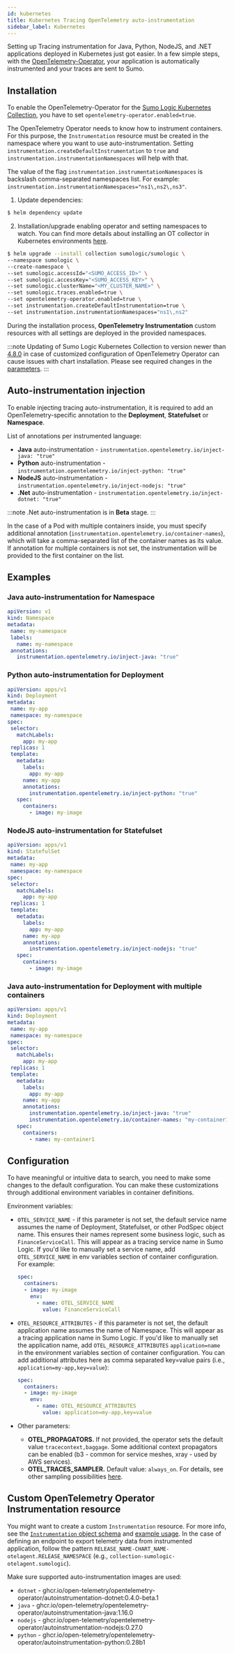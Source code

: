 ```yaml
---
id: kubernetes
title: Kubernetes Tracing OpenTelemetry auto-instrumentation
sidebar_label: Kubernetes
---
```


Setting up Tracing instrumentation for Java, Python, NodeJS, and .NET applications deployed in Kubernetes just got easier. In a few simple steps, with the [OpenTelemetry-Operator](https://github.com/open-telemetry/opentelemetry-helm-charts/tree/main/charts/opentelemetry-operator), your application is automatically instrumented and your traces are sent to Sumo.

## Installation

To enable the OpenTelemetry-Operator for the [Sumo Logic Kubernetes Collection](https://github.com/SumoLogic/sumologic-kubernetes-collection#sumologic-kubernetes-collection), you have to set `opentelemetry-operator.enabled=true`.

The OpenTelemetry Operator needs to know how to instrument containers. For this purpose, the `Instrumentation` resource must be created in the namespace where you want to use auto-instrumentation. Setting `instrumentation.createDefaultInstrumentation` to `true` and `instrumentation.instrumentationNamespaces` will help with that.

The value of the flag `instrumentation.instrumentationNamespaces` is backslash comma-separated namespaces list. For example: `instrumentation.instrumentationNamespaces="ns1\,ns2\,ns3"`.

1. Update dependencies:

 ```bash
 $ helm dependency update
 ```

2. Installation/upgrade enabling operator and setting namespaces to watch. You can find more details about installing an OT collector in Kubernetes environments [here](/docs/apm/traces/get-started-transaction-tracing/set-up-traces-collection-for-kubernetes-environments).

 ```bash
 $ helm upgrade --install collection sumologic/sumologic \
 --namespace sumologic \
 --create-namespace \
 --set sumologic.accessId="<SUMO_ACCESS_ID>" \
 --set sumologic.accessKey="<SUMO_ACCESS_KEY>" \
 --set sumologic.clusterName="<MY_CLUSTER_NAME>" \
 --set sumologic.traces.enabled=true \
 --set opentelemetry-operator.enabled=true \
 --set instrumentation.createDefaultInstrumentation=true \
 --set instrumentation.instrumentationNamespaces="ns1\,ns2"
 ```

During the installation process, **OpenTelemetry Instrumentation** custom resources with all settings are deployed in the provided namespaces.

:::note
Updating of Sumo Logic Kubernetes Collection to version newer than [4.8.0](https://github.com/SumoLogic/sumologic-kubernetes-collection/releases/tag/v4.8.0) in case of customized configuration of OpenTelemetry Operator can cause issues with chart installation. Please see required changes in the [parameters](https://github.com/SumoLogic/sumologic-kubernetes-collection/pull/3733/).
:::

## Auto-instrumentation injection

To enable injecting tracing auto-instrumentation, it is required to add an OpenTelemetry-specific annotation to the **Deployment**, **Statefulset** or **Namespace**.

List of annotations per instrumented language:

* **Java** auto-instrumentation - `instrumentation.opentelemetry.io/inject-java: "true"`
* **Python** auto-instrumentation - `instrumentation.opentelemetry.io/inject-python: "true"`
* **NodeJS** auto-instrumentation - `instrumentation.opentelemetry.io/inject-nodejs: "true"`
* **.Net** auto-instrumentation - `instrumentation.opentelemetry.io/inject-dotnet: "true"`

:::note
.Net auto-instrumentation is in **Beta** stage.
:::

In the case of a Pod with multiple containers inside, you must specify additional annotation (`instrumentation.opentelemetry.io/container-names`), which will take a comma-separated list of the container names as its value. If annotation for multiple containers is not set, the instrumentation will be provided to the first container on the list.

## Examples

### Java auto-instrumentation for Namespace

```yml
apiVersion: v1
kind: Namespace
metadata:
 name: my-namespace
 labels:
   name: my-namespace
 annotations:
   instrumentation.opentelemetry.io/inject-java: "true"
```

### Python auto-instrumentation for Deployment

```yml
apiVersion: apps/v1
kind: Deployment
metadata:
 name: my-app
 namespace: my-namespace
spec:
 selector:
   matchLabels:
     app: my-app
 replicas: 1
 template:
   metadata:
     labels:
       app: my-app
     name: my-app
     annotations:
       instrumentation.opentelemetry.io/inject-python: "true"
   spec:
     containers:
       - image: my-image
```

### NodeJS auto-instrumentation for Statefulset

```yaml
apiVersion: apps/v1
kind: StatefulSet
metadata:
 name: my-app
 namespace: my-namespace
spec:
 selector:
   matchLabels:
     app: my-app
 replicas: 1
 template:
   metadata:
     labels:
       app: my-app
     name: my-app
     annotations:
       instrumentation.opentelemetry.io/inject-nodejs: "true"
   spec:
     containers:
       - image: my-image
```

### Java auto-instrumentation for Deployment with multiple containers

```yaml
apiVersion: apps/v1
kind: Deployment
metadata:
 name: my-app
 namespace: my-namespace
spec:
 selector:
   matchLabels:
     app: my-app
 replicas: 1
 template:
   metadata:
     labels:
       app: my-app
     name: my-app
     annotations:
       instrumentation.opentelemetry.io/inject-java: "true"
       instrumentation.opentelemetry.io/container-names: "my-container1,my-container2"
   spec:
     containers:
       - name: my-container1
```

## Configuration

To have meaningful or intuitive data to search, you need to make some changes to the default configuration. You can make these customizations through additional environment variables in container definitions.

Environment variables:

* `OTEL_SERVICE_NAME` - if this parameter is not set, the default service name assumes the name of Deployment, Statefulset, or other PodSpec object name. This ensures their names represent some business logic, such as `FinanceServiceCall`. This will appear as a tracing service name in Sumo Logic. If you'd like to manually set a service name, add `OTEL_SERVICE_NAME` in env variables section of container configuration. For example:  

  ```yaml
  spec:
    containers:
    - image: my-image
      env:
        - name: OTEL_SERVICE_NAME
          value: FinanceServiceCall
  ```

* `OTEL_RESOURCE_ATTRIBUTES` - if this parameter is not set, the default application name assumes the name of Namespace. This will appear as a tracing application name in Sumo Logic. If you'd like to manually set the application name, add  `OTEL_RESOURCE_ATTRIBUTES` `application=name` in the environment variables section of container configuration. You can add additional attributes here as comma separated key=value pairs (i.e., `application=my-app,key=value`):

  ```yaml
  spec:
    containers:
    - image: my-image
      env:
        - name: OTEL_RESOURCE_ATTRIBUTES
          value: application=my-app,key=value
  ```

* Other parameters:
  * **OTEL_PROPAGATORS.** If not provided, the operator sets the default value `tracecontext,baggage`. Some additional context propagators can be enabled (b3 - common for service meshes, xray - used by AWS services).
  * **OTEL_TRACES_SAMPLER.** Default value: `always_on`. For details, see other sampling possibilities [here](https://github.com/open-telemetry/opentelemetry-specification/blob/main/specification/trace/sdk.md#Sampling).

## Custom OpenTelemetry Operator Instrumentation resource

You might want to create a custom `Instrumentation` resource. For more info, see the [`Instrumentation` object schema](https://github.com/open-telemetry/opentelemetry-operator/blob/v0.63.1/apis/v1alpha1/instrumentation_types.go) and [example usage](https://github.com/open-telemetry/opentelemetry-operator/tree/v0.63.1#opentelemetry-auto-instrumentation-injection).
In the case of defining an endpoint to export telemetry data from instrumented application, follow the pattern `RELEASE_NAME-CHART_NAME-otelagent.RELEASE_NAMESPACE` (e.g., `collection-sumologic-otelagent.sumologic`).

Make sure supported auto-instrumentation images are used:

* `dotnet` - ghcr.io/open-telemetry/opentelemetry-operator/autoinstrumentation-dotnet:0.4.0-beta.1
* `java` - ghcr.io/open-telemetry/opentelemetry-operator/autoinstrumentation-java:1.16.0
* `nodejs` - ghcr.io/open-telemetry/opentelemetry-operator/autoinstrumentation-nodejs:0.27.0
* `python` - ghcr.io/open-telemetry/opentelemetry-operator/autoinstrumentation-python:0.28b1
